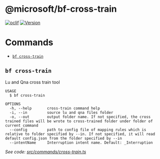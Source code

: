 @microsoft/bf-cross-train
==================



[![oclif](https://img.shields.io/badge/cli-oclif-brightgreen.svg)](https://oclif.io)
[![Version](https://img.shields.io/npm/v/@microsoft/bf-cross-train)](https://npmjs.org/package/@microsoft/bf-cross-train)

# Commands
<!-- commands -->
* [`bf cross-train`](#bf-cross-train)

## `bf cross-train`

Lu and Qna cross train tool

```
USAGE
  $ bf cross-train

OPTIONS
  -h, --help       cross-train command help
  -i, --in         source lu and qna files folder
  -o, --out        output folder name. If not specified, the cross trained files will be wrote to cross-trained folder under folder of current command
  --config         path to config file of mapping rules which is relative to folder specified by --in. If not specified, it will read default config.json from the folder specified by --in
  --intentName     Interruption intent name. Default: _Interruption
```

_See code: [src/commands/cross-train.ts](https://github.com/microsoft/botframework-cli/tree/master/packages/cross-train/src/commands/cross-train.ts)_
